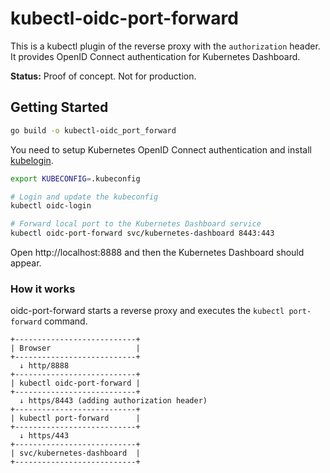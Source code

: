 # kubectl-oidc-port-forward

This is a kubectl plugin of the reverse proxy with the `authorization` header.
It provides OpenID Connect authentication for Kubernetes Dashboard.

**Status:** Proof of concept. Not for production.


## Getting Started

```sh
go build -o kubectl-oidc_port_forward
```

You need to setup Kubernetes OpenID Connect authentication and
install [kubelogin](https://github.com/int128/kubelogin).

```sh
export KUBECONFIG=.kubeconfig

# Login and update the kubeconfig
kubectl oidc-login

# Forward local port to the Kubernetes Dashboard service
kubectl oidc-port-forward svc/kubernetes-dashboard 8443:443
```

Open http://localhost:8888 and then the Kubernetes Dashboard should appear.


### How it works

oidc-port-forward starts a reverse proxy and executes the `kubectl port-forward` command.

```
+---------------------------+
| Browser                   |
+---------------------------+
  ↓ http/8888
+---------------------------+
| kubectl oidc-port-forward |
+---------------------------+
  ↓ https/8443 (adding authorization header)
+---------------------------+
| kubectl port-forward      |
+---------------------------+
  ↓ https/443
+---------------------------+
| svc/kubernetes-dashboard  |
+---------------------------+
```

